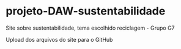 # projeto-DAW-sustentabilidade
Site sobre sustentabilidade, tema escolhido reciclagem - Grupo G7

 Upload dos arquivos do site para o GitHub
